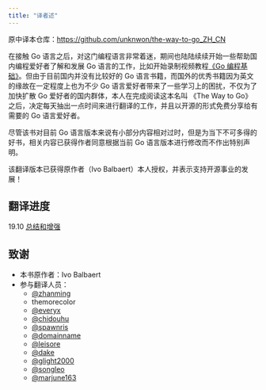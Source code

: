 ```yaml
---
title: "译者述"
---
```


原中译本仓库：https://github.com/unknwon/the-way-to-go_ZH_CN

在接触 Go 语言之后，对这门编程语言非常着迷，期间也陆陆续续开始一些帮助国内编程爱好者了解和发展 Go 语言的工作，比如开始录制视频教程[《Go 编程基础》](https://github.com/Unknwon/go-fundamental-programming)。但由于目前国内并没有比较好的 Go 语言书籍，而国外的优秀书籍因为英文的缘故在一定程度上也为不少 Go 语言爱好者带来了一些学习上的困扰，不仅为了加快扩散 Go 爱好者的国内群体，本人在完成阅读这本名叫 《The Way to Go》 之后，决定每天抽出一点时间来进行翻译的工作，并且以开源的形式免费分享给有需要的 Go 语言爱好者。

尽管该书对目前 Go 语言版本来说有小部分内容相对过时，但是为当下不可多得的好书，相关内容已获得作者同意根据当前 Go 语言版本进行修改而不作出特别声明。

该翻译版本已获得原作者（Ivo Balbaert）本人授权，并表示支持开源事业的发展！

## 翻译进度

19.10 [总结和增强](19.10.md)

## 致谢

-   本书原作者：Ivo Balbaert
-   参与翻译人员：
    -   [@zhanming](https://github.com/zhanming)
    -   themorecolor
    -   [@everyx](https://github.com/everyx)
    -   [@chidouhu](https://github.com/chidouhu)
    -   [@spawnris](https://github.com/spawnris)
    -   [@domainname](https://github.com/domainname)
    -   [@leisore](https://github.com/leisore)
    -   [@dake](https://github.com/dake)
    -   [@glight2000](https://github.com/glight2000)
    -   [@songleo](https://github.com/songleo)
    -   [@marjune163](https://github.com/marjune163)
